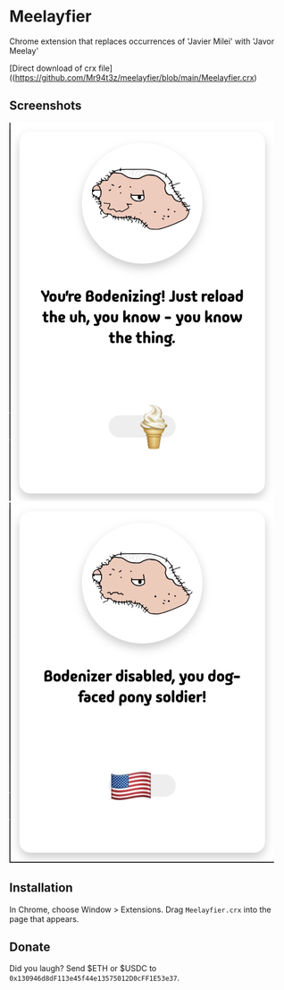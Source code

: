 Meelayfier
=============

Chrome extension that replaces occurrences of 'Javier Milei' with 'Javor Meelay'

[Direct download of crx file]((https://github.com/Mr94t3z/meelayfier/blob/main/Meelayfier.crx)

Screenshots
------------

![](https://github.com/Mr94t3z/meelayfier/blob/main/screenshot.png)
![](https://github.com/Mr94t3z/meelayfier/blob/main/screenshot-disabled.jpeg)

Installation
------------

In Chrome, choose Window > Extensions.  Drag `Meelayfier.crx` into the page that appears.

Donate
------------

Did you laugh? Send $ETH or $USDC to `0x130946d8dF113e45f44e13575012D0cFF1E53e37`.
